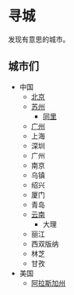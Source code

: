 # 寻城
发现有意思的城市。

## 城市们
* 中国
  * [北京](beijing)
  * [苏州](suzhou)
    * [同里](suzhou/同里)
  * [广州](guangzhou)
  * 上海
  * 深圳
  * 广州
  * 南京
  * 乌镇
  * 绍兴
  * 厦门
  * 青岛
  * [云南](yunnan)
    * 大理
  * 丽江
  * 西双版纳
  * 林芝
  * 甘孜
* 美国
  * [阿拉斯加州](阿拉斯加州.md)
